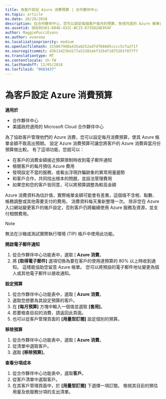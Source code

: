 ```yaml
---
title: 為客戶設定 Azure 消費預算 | 合作夥伴中心
ms.topic: article
ms.date: 10/29/2018
description: 在合作夥伴中心，您可以設定每個客戶每月的預算，免得月底的 Azure 帳單金額讓他們很吃驚。
ms.assetid: DDE80361-D04E-432C-BC15-D735D2AE954F
author: MaggiePucciEvans
ms.author: evansma
ms.localizationpriority: medium
ms.openlocfilehash: 3158679d8a435a8252ad7dfb60d5cccc5cfa2f1f
ms.sourcegitcommit: d3613d23bd177a53381ebf32b4f1075201f8f7f7
ms.translationtype: MT
ms.contentlocale: zh-TW
ms.lasthandoff: 12/05/2018
ms.locfileid: "8683437"
---
```

# <a name="set-an-azure-spending-budget-for-your-customers"></a>為客戶設定 Azure 消費預算

**適用於**

-  合作夥伴中心
-  美國政府適用的 Microsoft Cloud 合作夥伴中心

為了協助客戶管理他們的 Azure 消費，您可以設定每月消費預算，使其 Azure 帳單金額不致高出預期。 設定 Azure 消費預算可讓您將客戶的 Azure 消費與當月份預算做比較。 有了這項功能，您就可以： 

-   在客戶的消費金額接近預算限制時收到電子郵件通知
-   檢閱客戶的每月預估 Azure 費用
-   發現設定不當的服務，或看出浮現詐騙跡象的異常用量趨勢
-   和客戶合作，共同找出根本的問題，並設法管理費用
-   如果您和您的客戶皆同意，可以將預算調整為較高金額

Azure 消費資料為估計值，實際帳單金額可能會有差異，這個值不含稅、點數、帳務調整或其他需要支付的費用。 消費資料每天重新整理一次。 除非您在 Azure 入口網站變更客戶的帳戶設定，否則客戶仍將繼續使用 Azure 服務及資源，並支付相關費用。 

> [!NOTE]  
> 無法在沙箱或測試實際執行環境 (TIP) 帳戶中使用此功能。

**開啟電子郵件通知**
1.  從合作夥伴中心功能表中，選取 [ **Azure 消費**。
2.  將 **\[取得電子郵件\]** 選項切換為要在客戶的使用達預算的 80% 以上時收到通知。 這樣能協助您留意 Azure 帳單。 您可以將預設的電子郵件地址變更為個人或其他電子郵件以接收通知。

**設定預算**
1.  從合作夥伴中心功能表中，選取 [ **Azure 消費**。
2.  選取您想要為其設定預算的客戶。 
3. 在 **\[每月預算\]** 方塊中輸入一個值並選取 **\[套用\]**。
4.  若要檢查目前的消費，請返回此頁面。
5.  也可以從客戶管理頁面的 **\[用量型訂閱\]** 設定個別的預算。

**移除預算**
1.  從合作夥伴中心功能表中，選取 [ **Azure 消費**。
2.  從清單中選取客戶。
3.  選取 **\[移除預算\]**。

**查看分項成本**
1.  從合作夥伴中心功能表中，選取**客戶**。
2.  從客戶清單中選取客戶。
3.  在其客戶管理頁面中，於 **\[用量型訂閱\]** 下選擇一項訂閱。 檢視其目前的預估用量及依服務分項的支出清單。


 

 



